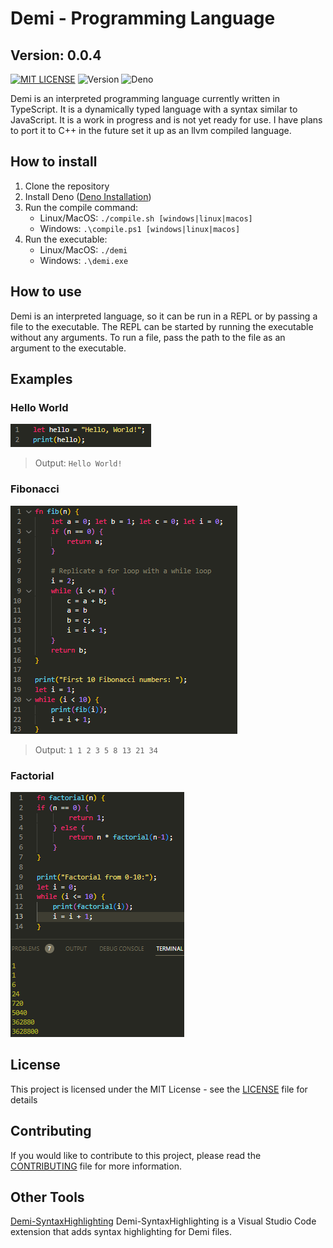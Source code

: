 <!-- Title for the project -->
# Demi - Programming Language

## Version: 0.0.4

<!-- Badges -->
[![MIT LICENSE](https://img.shields.io/badge/License-MIT-blue.svg)](LICENSE)
![Version](https://img.shields.io/badge/Version-0.0.4-blue)
![Deno](https://img.shields.io/badge/Deno-17.8.0-blue)

<!-- Project mini description -->
Demi is an interpreted programming language currently written in TypeScript. It is a dynamically typed language with a syntax similar to JavaScript. It is a work in progress and is not yet ready for use. I have plans to port it to C++ in the future set it up as an llvm compiled language.

<!-- How to install -->
## How to install

1. Clone the repository
2. Install Deno ([Deno Installation](https://deno.land/manual@v1.35.2/getting_started/installation))
3. Run the compile command:
   - Linux/MacOS: `./compile.sh [windows|linux|macos]`
   - Windows: `.\compile.ps1 [windows|linux|macos]`
4. Run the executable:
   - Linux/MacOS: `./demi`
   - Windows: `.\demi.exe`

<!-- How to use -->
## How to use

Demi is an interpreted language, so it can be run in a REPL or by passing a file to the executable. The REPL can be started by running the executable without any arguments. To run a file, pass the path to the file as an argument to the executable.

<!-- Examples -->
## Examples

### Hello World

![Hello World](images/helloworld.png)
> Output: `Hello World!`

### Fibonacci

![Fibonacci](images/fibonacci.png)
> Output: `1 1 2 3 5 8 13 21 34`

### Factorial

![Factorial](images/factorial.png)

## License

This project is licensed under the MIT License - see the [LICENSE](LICENSE) file for details

## Contributing

If you would like to contribute to this project, please read the [CONTRIBUTING](CONTRIBUTING.md) file for more information.

## Other Tools

[Demi-SyntaxHighlighting](https://marketplace.visualstudio.com/items?itemName=bobrossrtx.demi-syntax)
Demi-SyntaxHighlighting is a Visual Studio Code extension that adds syntax highlighting for Demi files.
